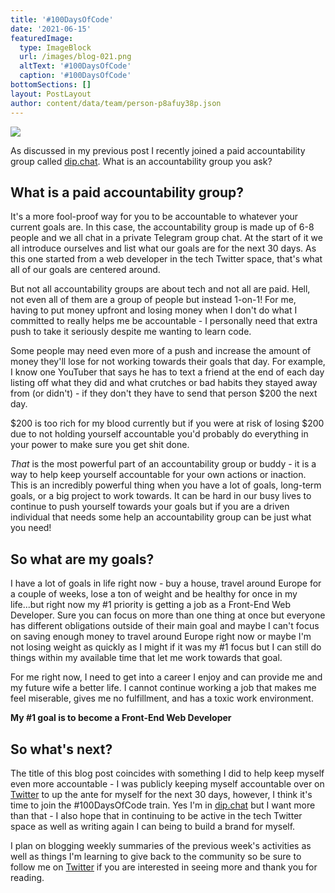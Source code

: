 ```yaml
---
title: '#100DaysOfCode'
date: '2021-06-15'
featuredImage:
  type: ImageBlock
  url: /images/blog-021.png
  altText: '#100DaysOfCode'
  caption: '#100DaysOfCode'
bottomSections: []
layout: PostLayout
author: content/data/team/person-p8afuy38p.json
---
```

![](/images/blog-021.png)

As discussed in my previous post I recently joined a paid accountability group called [dip.chat](http://dip.chat/). What is an accountability group you ask?

## What is a paid accountability group?

It's a more fool-proof way for you to be accountable to whatever your current goals are. In this case, the accountability group is made up of 6-8 people and we all chat in a private Telegram group chat. At the start of it we all introduce ourselves and list what our goals are for the next 30 days. As this one started from a web developer in the tech Twitter space, that's what all of our goals are centered around.

But not all accountability groups are about tech and not all are paid. Hell, not even all of them are a group of people but instead 1-on-1! For me, having to put money upfront and losing money when I don't do what I committed to really helps me be accountable - I personally need that extra push to take it seriously despite me wanting to learn code.

Some people may need even more of a push and increase the amount of money they'll lose for not working towards their goals that day. For example, I know one YouTuber that says he has to text a friend at the end of each day listing off what they did and what crutches or bad habits they stayed away from (or didn't) - if they don't they have to send that person $200 the next day.

$200 is too rich for my blood currently but if you were at risk of losing $200 due to not holding yourself accountable you'd probably do everything in your power to make sure you get shit done.

*That* is the most powerful part of an accountability group or buddy - it is a way to help keep yourself accountable for your own actions or inaction. This is an incredibly powerful thing when you have a lot of goals, long-term goals, or a big project to work towards. It can be hard in our busy lives to continue to push yourself towards your goals but if you are a driven individual that needs some help an accountability group can be just what you need!

## So what are my goals?

I have a lot of goals in life right now - buy a house, travel around Europe for a couple of weeks, lose a ton of weight and be healthy for once in my life...but right now my #1 priority is getting a job as a Front-End Web Developer. Sure you can focus on more than one thing at once but everyone has different obligations outside of their main goal and maybe I can't focus on saving enough money to travel around Europe right now or maybe I'm not losing weight as quickly as I might if it was my #1 focus but I can still do things within my available time that let me work towards that goal.

For me right now, I need to get into a career I enjoy and can provide me and my future wife a better life. I cannot continue working a job that makes me feel miserable, gives me no fulfillment, and has a toxic work environment.

**My #1 goal is to become a Front-End Web Developer**

## So what's next?

The title of this blog post coincides with something I did to help keep myself even more accountable - I was publicly keeping myself accountable over on [Twitter](https://twitter.com/TheRyanFurrer/status/1404629337094119430?s=20) to up the ante for myself for the next 30 days, however, I think it's time to join the #100DaysOfCode train. Yes I'm in [dip.chat](http://dip.chat/) but I want more than that - I also hope that in continuing to be active in the tech Twitter space as well as writing again I can being to build a brand for myself.

I plan on blogging weekly summaries of the previous week's activities as well as things I'm learning to give back to the community so be sure to follow me on [Twitter](https://twitter.com/TheRyanFurrer) if you are interested in seeing more and thank you for reading.
